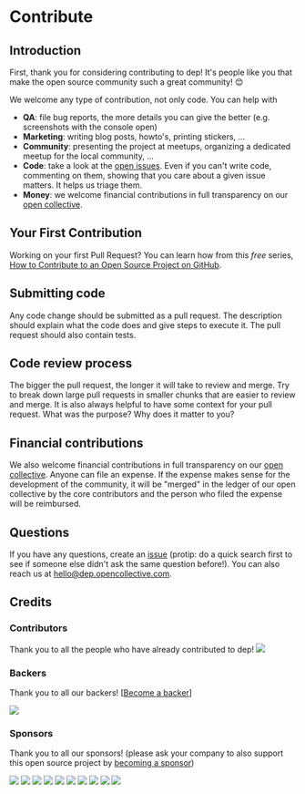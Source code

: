# Contribute

## Introduction

First, thank you for considering contributing to dep! It's people like you that make the open source community such a great community! 😊

We welcome any type of contribution, not only code. You can help with 
- **QA**: file bug reports, the more details you can give the better (e.g. screenshots with the console open)
- **Marketing**: writing blog posts, howto's, printing stickers, ...
- **Community**: presenting the project at meetups, organizing a dedicated meetup for the local community, ...
- **Code**: take a look at the [open issues](issues). Even if you can't write code, commenting on them, showing that you care about a given issue matters. It helps us triage them.
- **Money**: we welcome financial contributions in full transparency on our [open collective](https://opencollective.com/dep).

## Your First Contribution

Working on your first Pull Request? You can learn how from this *free* series, [How to Contribute to an Open Source Project on GitHub](https://egghead.io/series/how-to-contribute-to-an-open-source-project-on-github).

## Submitting code

Any code change should be submitted as a pull request. The description should explain what the code does and give steps to execute it. The pull request should also contain tests.

## Code review process

The bigger the pull request, the longer it will take to review and merge. Try to break down large pull requests in smaller chunks that are easier to review and merge.
It is also always helpful to have some context for your pull request. What was the purpose? Why does it matter to you?

## Financial contributions

We also welcome financial contributions in full transparency on our [open collective](https://opencollective.com/dep).
Anyone can file an expense. If the expense makes sense for the development of the community, it will be "merged" in the ledger of our open collective by the core contributors and the person who filed the expense will be reimbursed.

## Questions

If you have any questions, create an [issue](issue) (protip: do a quick search first to see if someone else didn't ask the same question before!).
You can also reach us at hello@dep.opencollective.com.

## Credits

### Contributors

Thank you to all the people who have already contributed to dep!
<a href="graphs/contributors"><img src="https://opencollective.com/dep/contributors.svg?width=890" /></a>


### Backers

Thank you to all our backers! [[Become a backer](https://opencollective.com/dep#backer)]

<a href="https://opencollective.com/dep#backers" target="_blank"><img src="https://opencollective.com/dep/backers.svg?width=890"></a>


### Sponsors

Thank you to all our sponsors! (please ask your company to also support this open source project by [becoming a sponsor](https://opencollective.com/dep#sponsor))

<a href="https://opencollective.com/dep/sponsor/0/website" target="_blank"><img src="https://opencollective.com/dep/sponsor/0/avatar.svg"></a>
<a href="https://opencollective.com/dep/sponsor/1/website" target="_blank"><img src="https://opencollective.com/dep/sponsor/1/avatar.svg"></a>
<a href="https://opencollective.com/dep/sponsor/2/website" target="_blank"><img src="https://opencollective.com/dep/sponsor/2/avatar.svg"></a>
<a href="https://opencollective.com/dep/sponsor/3/website" target="_blank"><img src="https://opencollective.com/dep/sponsor/3/avatar.svg"></a>
<a href="https://opencollective.com/dep/sponsor/4/website" target="_blank"><img src="https://opencollective.com/dep/sponsor/4/avatar.svg"></a>
<a href="https://opencollective.com/dep/sponsor/5/website" target="_blank"><img src="https://opencollective.com/dep/sponsor/5/avatar.svg"></a>
<a href="https://opencollective.com/dep/sponsor/6/website" target="_blank"><img src="https://opencollective.com/dep/sponsor/6/avatar.svg"></a>
<a href="https://opencollective.com/dep/sponsor/7/website" target="_blank"><img src="https://opencollective.com/dep/sponsor/7/avatar.svg"></a>
<a href="https://opencollective.com/dep/sponsor/8/website" target="_blank"><img src="https://opencollective.com/dep/sponsor/8/avatar.svg"></a>
<a href="https://opencollective.com/dep/sponsor/9/website" target="_blank"><img src="https://opencollective.com/dep/sponsor/9/avatar.svg"></a>

<!-- This `CONTRIBUTING.md` is based on @nayafia's template https://github.com/nayafia/contributing-template -->